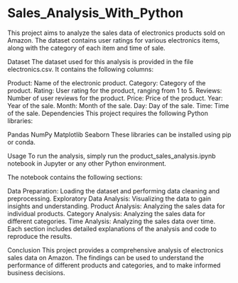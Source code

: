 # Sales_Analysis_With_Python

This project aims to analyze the sales data of electronics products sold on Amazon. The dataset contains user ratings for various electronics items, along with the category of each item and time of sale.

Dataset
The dataset used for this analysis is provided in the file electronics.csv. It contains the following columns:

Product: Name of the electronic product.
Category: Category of the product.
Rating: User rating for the product, ranging from 1 to 5.
Reviews: Number of user reviews for the product.
Price: Price of the product.
Year: Year of the sale.
Month: Month of the sale.
Day: Day of the sale.
Time: Time of the sale.
Dependencies
This project requires the following Python libraries:

Pandas
NumPy
Matplotlib
Seaborn
These libraries can be installed using pip or conda.

Usage
To run the analysis, simply run the product_sales_analysis.ipynb notebook in Jupyter or any other Python environment.

The notebook contains the following sections:

Data Preparation: Loading the dataset and performing data cleaning and preprocessing.
Exploratory Data Analysis: Visualizing the data to gain insights and understanding.
Product Analysis: Analyzing the sales data for individual products.
Category Analysis: Analyzing the sales data for different categories.
Time Analysis: Analyzing the sales data over time.
Each section includes detailed explanations of the analysis and code to reproduce the results.

Conclusion
This project provides a comprehensive analysis of electronics sales data on Amazon. The findings can be used to understand the performance of different products and categories, and to make informed business decisions.